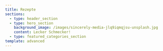 ```yaml
---
title: Rezepte
sections:
  - type: header_section
  - type: hero_section
    background_image: /images/sincerely-media-jlq9iqmqjsu-unsplash.jpg
    content: Lecker Schmecker!
  - type: featured_categories_section
template: advanced
---
```

